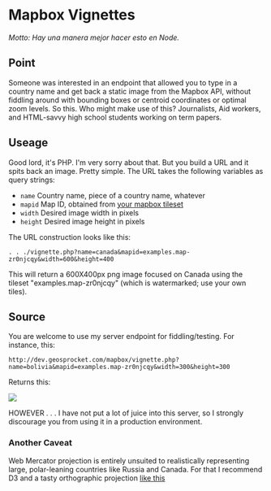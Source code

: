 # Mapbox Vignettes
<em>Motto: Hay una manera mejor hacer esto en Node.</em>

## Point
Someone was interested in an endpoint that allowed you to type in a country name and get back a static image from the Mapbox API, without fiddling around with bounding boxes or centroid coordinates or optimal zoom levels. So this. Who might make use of this? Journalists, Aid workers, and HTML-savvy high school students working on term papers.

## Useage
Good lord, it's PHP. I'm very sorry about that. But you build a URL and it spits back an image. Pretty simple. The URL takes the following variables as query strings:
* ```name``` Country name, piece of a country name, whatever
* ```mapid``` Map ID, obtained from [your mapbox tileset](https://www.mapbox.com/developers/api-overview/#API.overview)
* ```width``` Desired image width in pixels
* ```height``` Desired image height in pixels

The URL construction looks like this:

```. . ./vignette.php?name=canada&mapid=examples.map-zr0njcqy&width=600&height=400```

This will return a 600X400px png image focused on Canada using the tileset "examples.map-zr0njcqy" (which is watermarked; use your own tiles).

## Source

You are welcome to use my server endpoint for fiddling/testing. For instance, this: 

```http://dev.geosprocket.com/mapbox/vignette.php?name=bolivia&mapid=examples.map-zr0njcqy&width=300&height=300```

Returns this:

<img src="http://dev.geosprocket.com/mapbox/vignette.php?name=canada&mapid=examples.map-zr0njcqy&width=600&height=400"/>

HOWEVER . . . I have not put a lot of juice into this server, so I strongly discourage you from using it in a production environment. 

### Another Caveat
Web Mercator projection is entirely unsuited to realistically representing large, polar-leaning countries like Russia and Canada. For that I recommend D3 and a tasty orthographic projection [like this](http://bl.ocks.org/wboykinm/7425298)
